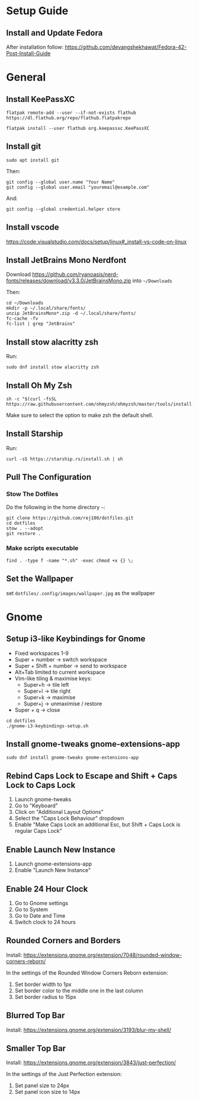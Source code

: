 # Setup Guide
## Install and Update Fedora
After installation follow: https://github.com/devangshekhawat/Fedora-42-Post-Install-Guide


# General
## Install KeePassXC
```
flatpak remote-add --user --if-not-exists flathub https://dl.flathub.org/repo/flathub.flatpakrepo
```

```
flatpak install --user flathub org.keepassxc.KeePassXC
```

## Install git
```
sudo apt install git
```

Then:
```
git config --global user.name "Your Name"
git config --global user.email "youremail@example.com"
```
And:
```
git config --global credential.helper store
```

## Install vscode
https://code.visualstudio.com/docs/setup/linux#_install-vs-code-on-linux

## Install JetBrains Mono Nerdfont
Download https://github.com/ryanoasis/nerd-fonts/releases/download/v3.3.0/JetBrainsMono.zip into `~/Downloads`

Then:
```
cd ~/Downloads
mkdir -p ~/.local/share/fonts/
unzip JetBrainsMono*.zip -d ~/.local/share/fonts/
fc-cache -fv
fc-list | grep "JetBrains"
```

## Install stow alacritty zsh
Run:
```
sudo dnf install stow alacritty zsh
```

## Install Oh My Zsh
```
sh -c "$(curl -fsSL https://raw.githubusercontent.com/ohmyzsh/ohmyzsh/master/tools/install.sh)"
```
Make sure to select the option to make zsh the default shell.

## Install Starship
Run:
```
curl -sS https://starship.rs/install.sh | sh
```

## Pull The Configuration
### Stow The Dotfiles
Do the following in the home directory `~`:

```
git clone https://github.com/rej100/dotfiles.git
cd dotfiles
stow . --adopt
git restore .
```

### Make scripts executable
```
find . -type f -name "*.sh" -exec chmod +x {} \;
```

## Set the Wallpaper
set `dotfiles/.config/images/wallpaper.jpg` as the wallpaper

# Gnome
## Setup i3-like Keybindings for Gnome

* Fixed workspaces 1-9
* Super + number -> switch workspace
* Super + Shift + number -> send to workspace
* Alt+Tab limited to current workspace
* Vim-like tiling & maximise keys:
    * Super+h -> tile left
    * Super+l -> tile right
    * Super+k -> maximise
    * Super+j -> unmaximise / restore
* Super + q -> close

```
cd dotfiles
./gnome-i3-keybindings-setup.sh
```

## Install gnome-tweaks gnome-extensions-app
```
sudo dnf install gnome-tweaks gnome-extensions-app
```

## Rebind Caps Lock to Escape and Shift + Caps Lock to Caps Lock
1. Launch gnome-tweaks
2. Go to "Keyboard"
3. Click on "Additional Layout Options"
4. Select the "Caps Lock Behaviour" dropdown
5. Enable "Make Caps Lock an additional Esc, but Shift + Caps Lock is regular Caps Lock"

## Enable Launch New Instance
1. Launch gnome-extensions-app
2. Enable "Launch New Instance"

## Enable 24 Hour Clock
1. Go to Gnome settings
2. Go to System
3. Go to Date and Time
4. Switch clock to 24 hours

## Rounded Corners and Borders
Install: https://extensions.gnome.org/extension/7048/rounded-window-corners-reborn/

In the settings of the Rounded Window Corners Reborn extension:
1. Set border width to 1px
2. Set border color to the middle one in the last column
3. Set border radius to 15px

## Blurred Top Bar
Install: https://extensions.gnome.org/extension/3193/blur-my-shell/

## Smaller Top Bar
Install: https://extensions.gnome.org/extension/3843/just-perfection/

In the settings of the Just Perfection extension:
1. Set panel size to 24px
2. Set panel icon size to 14px